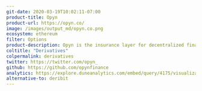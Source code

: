 ```yaml
---
git-date: 2020-03-19T10:02:11-07:00
product-title: Opyn
product-url: https://opyn.co/
image: /images/output_md/opyn.co.png
ecosystem: ethereum
filter: Options
product-description: Opyn is the insurance layer for decentralized finance. [Opyn co-founder Aparna told us about Opyn backstory, state of defi options market and what's new in Opyn v2](/opyn)
coltitle: "Derivatives"
colpermalink: derivatives
twitter: https://twitter.com/opyn_
github: https://github.com/opynfinance
analytics: https://explore.duneanalytics.com/embed/query/4175/visualization/8123?api_key=B84C63i0V7LsBAeHpKjhBfGY2oMg96M7D9s9NnGI
alternative-to: deribit
---
```

